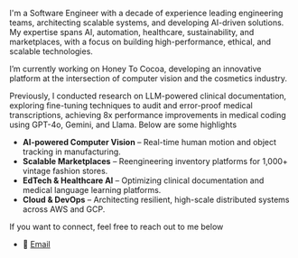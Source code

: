 I'm a Software Engineer with a decade of experience leading engineering teams, architecting scalable systems, and developing AI-driven solutions. My expertise spans AI, automation, healthcare, sustainability, and marketplaces, with a focus on building high-performance, ethical, and scalable technologies.

I’m currently working on Honey To Cocoa, developing an innovative platform at the intersection of computer vision and the cosmetics industry.  

Previously, I conducted research on LLM-powered clinical documentation, exploring fine-tuning techniques to audit and error-proof medical transcriptions, achieving 8x performance improvements in medical coding using GPT-4o, Gemini, and Llama. Below are some highlights

- **AI-powered Computer Vision** – Real-time human motion and object tracking in manufacturing.  
- **Scalable Marketplaces** – Reengineering inventory platforms for 1,000+ vintage fashion stores.  
- **EdTech & Healthcare AI** – Optimizing clinical documentation and medical language learning platforms.  
- **Cloud & DevOps** – Architecting resilient, high-scale distributed systems across AWS and GCP.

If you want to connect, feel free to reach out to me below
- 📧 [Email](mailto:jaymjax@gmail.com)  
